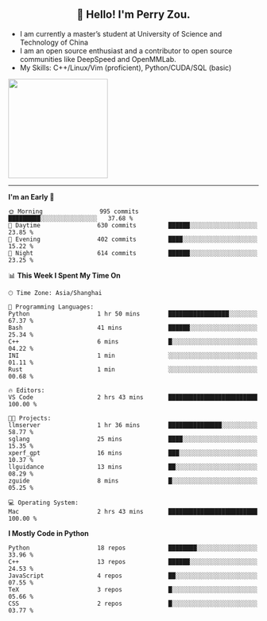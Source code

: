<h2 align="center">👋 Hello! I'm Perry Zou.</h2>

- I am currently a master’s student at University of Science and Technology of China
- I am an open source enthusiast and a contributor to open source communities like DeepSpeed and OpenMMLab.
- My Skills: C++/Linux/Vim (proficient), Python/CUDA/SQL (basic)

<img height=200 align="center" src="https://github-readme-stats.vercel.app/api?username=zonepg" />

-------

<!--START_SECTION:waka-->
**I'm an Early 🐤** 

```text
🌞 Morning                995 commits         █████████░░░░░░░░░░░░░░░░   37.68 % 
🌆 Daytime                630 commits         ██████░░░░░░░░░░░░░░░░░░░   23.85 % 
🌃 Evening                402 commits         ████░░░░░░░░░░░░░░░░░░░░░   15.22 % 
🌙 Night                  614 commits         ██████░░░░░░░░░░░░░░░░░░░   23.25 % 
```


📊 **This Week I Spent My Time On** 

```text
🕑︎ Time Zone: Asia/Shanghai

💬 Programming Languages: 
Python                   1 hr 50 mins        █████████████████░░░░░░░░   67.37 % 
Bash                     41 mins             ██████░░░░░░░░░░░░░░░░░░░   25.34 % 
C++                      6 mins              █░░░░░░░░░░░░░░░░░░░░░░░░   04.22 % 
INI                      1 min               ░░░░░░░░░░░░░░░░░░░░░░░░░   01.11 % 
Rust                     1 min               ░░░░░░░░░░░░░░░░░░░░░░░░░   00.68 % 

🔥 Editors: 
VS Code                  2 hrs 43 mins       █████████████████████████   100.00 % 

🐱‍💻 Projects: 
llmserver                1 hr 36 mins        ███████████████░░░░░░░░░░   58.77 % 
sglang                   25 mins             ████░░░░░░░░░░░░░░░░░░░░░   15.35 % 
xperf_gpt                16 mins             ███░░░░░░░░░░░░░░░░░░░░░░   10.37 % 
llguidance               13 mins             ██░░░░░░░░░░░░░░░░░░░░░░░   08.29 % 
zguide                   8 mins              █░░░░░░░░░░░░░░░░░░░░░░░░   05.25 % 

💻 Operating System: 
Mac                      2 hrs 43 mins       █████████████████████████   100.00 % 
```

**I Mostly Code in Python** 

```text
Python                   18 repos            ████████░░░░░░░░░░░░░░░░░   33.96 % 
C++                      13 repos            ██████░░░░░░░░░░░░░░░░░░░   24.53 % 
JavaScript               4 repos             ██░░░░░░░░░░░░░░░░░░░░░░░   07.55 % 
TeX                      3 repos             █░░░░░░░░░░░░░░░░░░░░░░░░   05.66 % 
CSS                      2 repos             █░░░░░░░░░░░░░░░░░░░░░░░░   03.77 % 
```




<!--END_SECTION:waka-->
